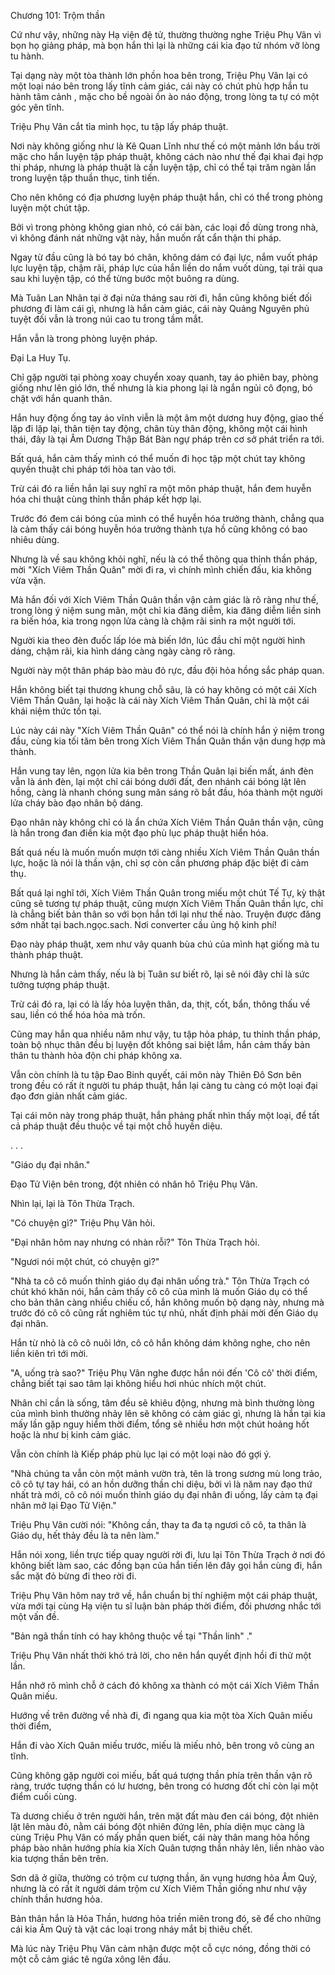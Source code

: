 




Chương 101: Trộm thần


Cứ như vậy, những này Hạ viện đệ tử, thường thường nghe Triệu Phụ Vân vì bọn họ giảng pháp, mà bọn hắn thì lại là những cái kia đạo tử nhóm vỡ lòng tu hành.

Tại dạng này một tòa thành lớn phồn hoa bên trong, Triệu Phụ Vân lại có một loại náo bên trong lấy tĩnh cảm giác, cái này có chút phù hợp hắn tu hành tâm cảnh , mặc cho bề ngoài ồn ào náo động, trong lòng ta tự có một góc yên tĩnh.

Triệu Phụ Vân cắt tỉa mình học, tu tập lấy pháp thuật.

Nơi này không giống như là Kê Quan Lĩnh như thế có một mảnh lớn bầu trời mặc cho hắn luyện tập pháp thuật, không cách nào như thế đại khai đại hợp thi pháp, nhưng là pháp thuật là cần luyện tập, chỉ có thể tại trăm ngàn lần trong luyện tập thuần thục, tinh tiến.

Cho nên không có địa phương luyện pháp thuật hắn, chỉ có thể trong phòng luyện một chút tập.

Bởi vì trong phòng không gian nhỏ, có cái bàn, các loại đồ dùng trong nhà, vì không đánh nát những vật này, hắn muốn rất cẩn thận thi pháp.

Ngay từ đầu cũng là bó tay bó chân, không dám có đại lực, nắm vuốt pháp lực luyện tập, chậm rãi, pháp lực của hắn liền do nắm vuốt dùng, tại trải qua sau khi luyện tập, có thể từng bước một buông ra dùng.

Mà Tuân Lan Nhân tại ở đại nửa tháng sau rời đi, hắn cũng không biết đối phương đi làm cái gì, nhưng là hắn cảm giác, cái này Quảng Nguyên phủ tuyệt đối vẫn là trong núi cao tu trong tầm mắt.

Hắn vẫn là trong phòng luyện pháp.

Đại La Huy Tụ.

Chỉ gặp người tại phòng xoay chuyển xoay quanh, tay áo phiên bay, phòng giống như lên gió lớn, thế nhưng là kia phong lại là ngắn ngủi cô đọng, bó chặt với hắn quanh thân.

Hắn huy động ống tay áo vĩnh viễn là một âm một dương huy động, giao thế lặp đi lặp lại, thân tiện tay động, chân tùy thân động, không một cái hình thái, đây là tại Âm Dương Thập Bát Bàn ngự pháp trên cơ sở phát triển ra tới.

Bất quá, hắn cảm thấy mình có thể muốn đi học tập một chút tay không quyền thuật chi pháp tới hòa tan vào tới.

Trừ cái đó ra liền hắn lại suy nghĩ ra một môn pháp thuật, hắn đem huyễn hóa chi thuật cùng thỉnh thần pháp kết hợp lại.

Trước đó đem cái bóng của mình có thể huyễn hóa trưởng thành, chẳng qua là cảm thấy cái bóng huyễn hóa trưởng thành tựa hồ cũng không có bao nhiêu dùng.

Nhưng là về sau không khỏi nghĩ, nếu là có thể thông qua thỉnh thần pháp, mời "Xích Viêm Thần Quân" mời đi ra, vì chính mình chiến đấu, kia không vừa vặn.

Mà hắn đối với Xích Viêm Thần Quân thần vận cảm giác là rõ ràng như thế, trong lòng ý niệm sung mãn, một chỉ kia đăng diễm, kia đăng diễm liền sinh ra biến hóa, kia trong ngọn lửa càng là chậm rãi sinh ra một người tới.

Người kia theo đèn đuốc lấp lóe mà biến lớn, lúc đầu chỉ một người hình dáng, chậm rãi, kia hình dáng càng ngày càng rõ ràng.

Người này một thân pháp bào màu đỏ rực, đầu đội hỏa hồng sắc pháp quan.

Hắn không biết tại thương khung chỗ sâu, là có hay không có một cái Xích Viêm Thần Quân, lại hoặc là cái này Xích Viêm Thần Quân, chỉ là một cái khái niệm thức tồn tại.

Lúc này cái này "Xích Viêm Thần Quân" có thể nói là chính hắn ý niệm trong đầu, cùng kia tối tăm bên trong Xích Viêm Thần Quân thần vận dung hợp mà thành.

Hắn vung tay lên, ngọn lửa kia bên trong Thần Quân lại biến mất, ánh đèn vẫn là ánh đèn, lại một chỉ cái bóng dưới đất, đen nhánh cái bóng lật lên hồng, càng là nhanh chóng sung mãn sáng rõ bắt đầu, hóa thành một người lửa cháy bào đạo nhân bộ dáng.

Đạo nhân này không chỉ có là ẩn chứa Xích Viêm Thần Quân thần vận, cũng là hắn trong đan điền kia một đạo phù lục pháp thuật hiển hóa.

Bất quá nếu là muốn muốn mượn tới càng nhiều Xích Viêm Thần Quân thần lực, hoặc là nói là thần vận, chỉ sợ còn cần phương pháp đặc biệt đi cảm thụ.

Bất quá lại nghĩ tới, Xích Viêm Thần Quân trong miếu một chút Tế Tự, kỳ thật cũng sẽ tương tự pháp thuật, cũng mượn Xích Viêm Thần Quân thần lực, chỉ là chẳng biết bản thân so với bọn hắn tới lại như thế nào. Truyện được đăng sớm nhất tại bach.ngọc.sach. Nơi converter cầu ủng hộ kinh phí!

Đạo này pháp thuật, xem như vây quanh bùa chú của mình hạt giống mà tu thành pháp thuật.

Nhưng là hắn cảm thấy, nếu là bị Tuân sư biết rõ, lại sẽ nói đây chỉ là sức tưởng tượng pháp thuật.

Trừ cái đó ra, lại có là lấy hỏa luyện thân, da, thịt, cốt, bẩn, thông thấu về sau, liền có thể hóa hỏa mà trốn.

Cũng may hắn qua nhiều năm như vậy, tu tập hỏa pháp, tu thỉnh thần pháp, toàn bộ nhục thân đều bị luyện đốt không sai biệt lắm, hắn cảm thấy bản thân tu thành hỏa độn chi pháp không xa.

Vẫn còn chính là tu tập Đao Binh quyết, cái môn này Thiên Đô Sơn bên trong đều có rất ít người tu pháp thuật, hắn lại càng tu càng có một loại đại đạo đơn giản nhất cảm giác.

Tại cái môn này trong pháp thuật, hắn phảng phất nhìn thấy một loại, để tất cả pháp thuật đều thuộc về tại một chỗ huyền diệu.

. . .

"Giáo dụ đại nhân."

Đạo Tử Viện bên trong, đột nhiên có nhân hô Triệu Phụ Vân.

Nhìn lại, lại là Tôn Thừa Trạch.

"Có chuyện gì?" Triệu Phụ Vân hỏi.

"Đại nhân hôm nay nhưng có nhàn rỗi?" Tôn Thừa Trạch hỏi.

"Ngươi nói một chút, có chuyện gì?"

"Nhà ta cô cô muốn thỉnh giáo dụ đại nhân uống trà." Tôn Thừa Trạch có chút khó khăn nói, hắn cảm thấy cô cô của mình là muốn Giáo dụ có thể cho bản thân càng nhiều chiếu cố, hắn không muốn bộ dạng này, nhưng mà trước đó cô cô cũng rất nghiêm túc tự nhủ, nhất định phải mời đến Giáo dụ đại nhân.

Hắn từ nhỏ là cô cô nuôi lớn, cô cô hắn không dám không nghe, cho nên liền kiên trì tới mời.

"A, uống trà sao?" Triệu Phụ Vân nghe được hắn nói đến 'Cô cô' thời điểm, chẳng biết tại sao tâm lại không hiểu hơi nhúc nhích một chút.

Nhân chỉ cần là sống, tâm đều sẽ khiêu động, nhưng mà bình thường lòng của mình bình thường nhảy lên sẽ không có cảm giác gì, nhưng là hắn tại kia mấy lần gặp nguy hiểm thời điểm, tổng sẽ nhiều hơn một chút hoảng hốt hoặc là như bị kinh cảm giác.

Vẫn còn chính là Kiếp pháp phù lục lại có một loại nào đó gợi ý.

"Nhà chúng ta vẫn còn một mảnh vườn trà, tên là trong sương mù long trảo, cô cô tự tay hái, có an hồn dưỡng thần chi diệu, bởi vì là năm nay đạo thứ nhất trà mới, cô cô nói muốn thỉnh giáo dụ đại nhân đi uống, lấy cảm tạ đại nhân mở lại Đạo Tử Viện."

Triệu Phụ Vân cười nói: "Không cần, thay ta đa tạ ngươi cô cô, ta thân là Giáo dụ, hết thảy đều là ta nên làm."

Hắn nói xong, liền trực tiếp quay người rời đi, lưu lại Tôn Thừa Trạch ở nơi đó không biết làm sao, các đồng bạn của hắn tiến lên đây gọi hắn cùng đi, hắn sắc mặt đỏ bừng đi theo rời đi.

Triệu Phụ Vân hôm nay trở về, hắn chuẩn bị thí nghiệm một cái pháp thuật, vừa mới tại cùng Hạ viện tu sĩ luận bàn pháp thời điểm, đối phương nhắc tới một vấn đề.

"Bản ngã thần tính có hay không thuộc về tại "Thần linh" ."

Triệu Phụ Vân nhất thời khó trả lời, cho nên hắn quyết định hồi đi thử một lần.

Hắn nhớ rõ mình chỗ ở cách đó không xa thành có một cái Xích Viêm Thần Quân miếu.

Hướng về trên đường về nhà đi, đi ngang qua kia một tòa Xích Quân miếu thời điểm,

Hắn đi vào Xích Quân miếu trước, miếu là miếu nhỏ, bên trong vô cùng an tĩnh.

Cũng không gặp người coi miếu, bất quá tượng thần phía trên thần vận rõ ràng, trước tượng thần có lư hương, bên trong có hương đốt chỉ còn lại một điểm cuối cùng.

Tà dương chiếu ở trên người hắn, trên mặt đất màu đen cái bóng, đột nhiên lật lên màu đỏ, nằm cái bóng đột nhiên đứng lên, phía diện mục càng là cùng Triệu Phụ Vân có mấy phần quen biết, cái này thân mang hỏa hồng pháp bào nhân hướng phía kia Xích Quân tượng thần nhảy lên, liền nhào vào kia tượng thần bên trên.

Sơn dã ở giữa, thường có trộm cư tượng thần, ăn vụng hương hỏa Âm Quỷ, nhưng là có rất ít người dám trộm cư Xích Viêm Thần giống như như vậy chính thần hương hỏa.

Bản thân hắn là Hỏa Thần, hương hỏa triền miên trong đó, sẽ để cho những cái kia Âm Quỷ tà vật các loại trong nháy mắt bị thiêu chết.

Mà lúc này Triệu Phụ Vân cảm nhận được một cỗ cực nóng, đồng thời có một cỗ cảm giác tê ngứa xông lên đầu.




